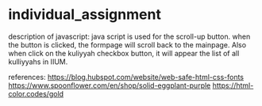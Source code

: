 # individual_assignment
description of javascript:
java script is used for the scroll-up button. when the button is clicked, the formpage will scroll back to the mainpage. 
Also when click on the kuliyyah checkbox button, it will appear the list of all kulliyyahs in IIUM.  

references:
https://blog.hubspot.com/website/web-safe-html-css-fonts
https://www.spoonflower.com/en/shop/solid-eggplant-purple
https://html-color.codes/gold

